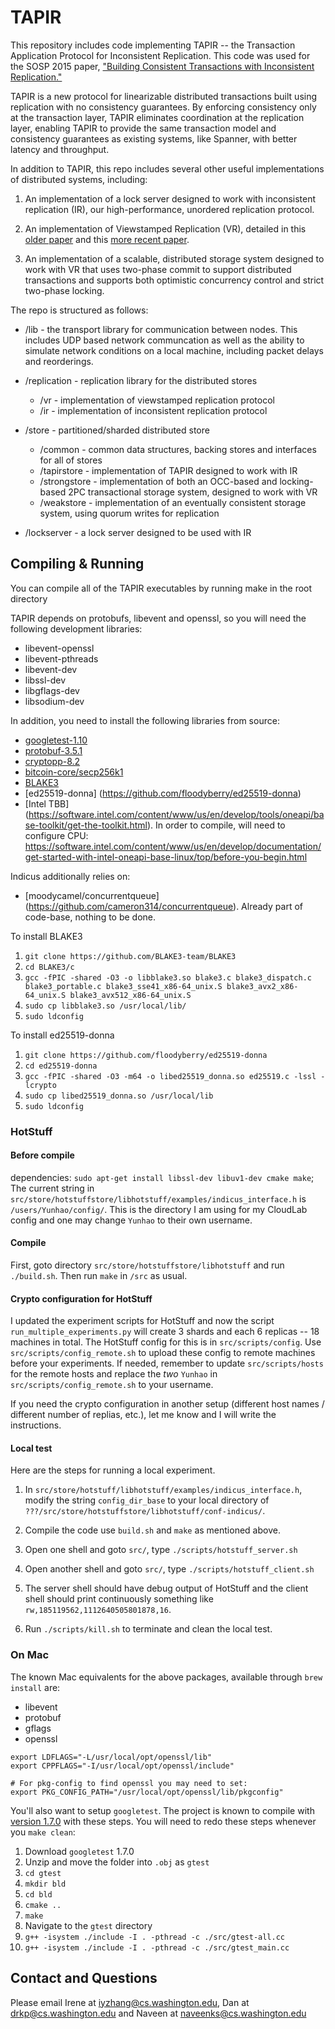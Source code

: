 # TAPIR

This repository includes code implementing TAPIR -- the Transaction
Application Protocol for Inconsistent Replication. This code was used
for the SOSP 2015 paper, ["Building Consistent Transactions with
Inconsistent Replication."](http://dl.acm.org/authorize?N93281)

TAPIR is a new protocol for linearizable distributed transactions
built using replication with no consistency guarantees. By enforcing
consistency only at the transaction layer, TAPIR eliminates
coordination at the replication layer, enabling TAPIR to provide the
same transaction model and consistency guarantees as existing systems,
like Spanner, with better latency and throughput.

In addition to TAPIR, this repo includes several other useful
implementations of distributed systems, including:

1. An implementation of a lock server designed to work with
   inconsistent replication (IR), our high-performance, unordered
   replication protocol.

2. An implementation of Viewstamped Replication (VR), detailed in this
   [older paper](http://dl.acm.org/citation.cfm?id=62549) and this
   [more recent paper](http://18.7.29.232/handle/1721.1/71763).

3. An implementation of a scalable, distributed storage system
   designed to work with VR that uses two-phase commit to support
   distributed transactions and supports both optimistic concurrency
   control and strict two-phase locking.

The repo is structured as follows:

- /lib - the transport library for communication between nodes. This
  includes UDP based network communcation as well as the ability to
  simulate network conditions on a local machine, including packet
  delays and reorderings.

- /replication - replication library for the distributed stores
  - /vr - implementation of viewstamped replication protocol
  - /ir - implementation of inconsistent replication protocol

- /store - partitioned/sharded distributed store
  - /common - common data structures, backing stores and interfaces for all of stores
  - /tapirstore - implementation of TAPIR designed to work with IR
  - /strongstore - implementation of both an OCC-based and locking-based 2PC transactional
  storage system, designed to work with VR
  - /weakstore - implementation of an eventually consistent storage
    system, using quorum writes for replication

- /lockserver - a lock server designed to be used with IR

## Compiling & Running
You can compile all of the TAPIR executables by running make in the root directory

TAPIR depends on protobufs, libevent and openssl, so you will need the following development libraries:
- libevent-openssl
- libevent-pthreads
- libevent-dev
- libssl-dev
- libgflags-dev
- libsodium-dev

In addition, you need to install the following libraries from source:
- [googletest-1.10](https://github.com/google/googletest/releases/tag/release-1.10.0)
- [protobuf-3.5.1](https://github.com/protocolbuffers/protobuf/releases/tag/v3.5.1)
- [cryptopp-8.2](htps://cryptopp.com/cryptopp820.zip)
- [bitcoin-core/secp256k1](https://github.com/bitcoin-core/secp256k1/)
- [BLAKE3](https://github.com/BLAKE3-team/BLAKE3)
- [ed25519-donna] (https://github.com/floodyberry/ed25519-donna)
- [Intel TBB] (https://software.intel.com/content/www/us/en/develop/tools/oneapi/base-toolkit/get-the-toolkit.html). In order to compile, will need to configure CPU: https://software.intel.com/content/www/us/en/develop/documentation/get-started-with-intel-oneapi-base-linux/top/before-you-begin.html

Indicus additionally relies on:
- [moodycamel/concurrentqueue] (https://github.com/cameron314/concurrentqueue). Already part of code-base, nothing to be done.

To install BLAKE3
1. `git clone https://github.com/BLAKE3-team/BLAKE3`
2. `cd BLAKE3/c`
3. `gcc -fPIC -shared -O3 -o libblake3.so blake3.c blake3_dispatch.c blake3_portable.c blake3_sse41_x86-64_unix.S blake3_avx2_x86-64_unix.S blake3_avx512_x86-64_unix.S`
4. `sudo cp libblake3.so /usr/local/lib/`
5. `sudo ldconfig`

To install ed25519-donna 
1. `git clone https://github.com/floodyberry/ed25519-donna`
2. `cd ed25519-donna`
3. `gcc -fPIC -shared -O3 -m64 -o libed25519_donna.so ed25519.c -lssl -lcrypto`
4. `sudo cp libed25519_donna.so /usr/local/lib`
5. `sudo ldconfig`

### HotStuff

#### Before compile

dependencies: `sudo apt-get install libssl-dev libuv1-dev cmake make`; The current string in `src/store/hotstuffstore/libhotstuff/examples/indicus_interface.h` is `/users/Yunhao/config/`. This is the directory I am using for my CloudLab config and one may change `Yunhao` to their own username.

#### Compile

First, goto directory `src/store/hotstuffstore/libhotstuff` and run `./build.sh`. Then run `make` in `/src` as usual.

#### Crypto configuration for HotStuff

I updated the experiment scripts for HotStuff and now the script `run_multiple_experiments.py` will create 3 shards and each 6 replicas -- 18 machines in total. The HotStuff config for this is in `src/scripts/config`. Use `src/scripts/config_remote.sh` to upload these config to remote machines before your experiments. If needed, remember to update `src/scripts/hosts` for the remote hosts and replace the *two* `Yunhao` in `src/scripts/config_remote.sh` to your username.

If you need the crypto configuration in another setup (different host names / different number of replias, etc.), let me know and I will write the instructions.

#### Local test

Here are the steps for running a local experiment.

1. In `src/store/hotstuff/libhotstuff/examples/indicus_interface.h`, modify the string `config_dir_base` to your local directory of `???/src/store/hotstuffstore/libhotstuff/conf-indicus/`.

2. Compile the code use `build.sh` and `make` as mentioned above.

3. Open one shell and goto `src/`, type `./scripts/hotstuff_server.sh`

4. Open another shell and goto `src/`, type `./scripts/hotstuff_client.sh`

5. The server shell should have debug output of HotStuff and the client shell should print continuously something like `rw,185119562,1112640505801878,16`.

6. Run `./scripts/kill.sh` to terminate and clean the local test.


### On Mac
The known Mac equivalents for the above packages, available through `brew install` are:
- libevent
- protobuf
- gflags
- openssl
```# For compilers to find openssl you may need to set:
export LDFLAGS="-L/usr/local/opt/openssl/lib"
export CPPFLAGS="-I/usr/local/opt/openssl/include"

# For pkg-config to find openssl you may need to set:
export PKG_CONFIG_PATH="/usr/local/opt/openssl/lib/pkgconfig"
```

You'll also want to setup `googletest`. The project is known to compile with [version 1.7.0](https://github.com/google/googletest/releases/tag/release-1.7.0) with these steps. You will need to redo these steps whenever you `make clean`:
1. Download `googletest` 1.7.0
2. Unzip and move the folder into `.obj` as `gtest`
3. `cd gtest`
4. `mkdir bld`
5. `cd bld`
6. `cmake ..`
7. `make`
8. Navigate to the `gtest` directory
9. `g++ -isystem ./include -I . -pthread -c ./src/gtest-all.cc`
10. `g++ -isystem ./include -I . -pthread -c ./src/gtest_main.cc`

## Contact and Questions
Please email Irene at iyzhang@cs.washington.edu, Dan at drkp@cs.washington.edu and Naveen at naveenks@cs.washington.edu
